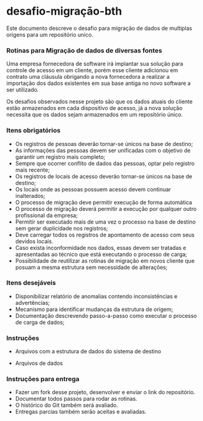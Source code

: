 # desafio-migração-bth

Este documento descreve o desafio para migração de dados de multiplas origens para um repositório unico.

### Rotinas para Migração de dados de diversas fontes

Uma empresa fornecedora de software irá implantar sua solução para controle de acesso em um cliente, porém esse cliente adicionou em contrato uma cláusula obrigando a nova fornecedora a realizar a importação dos dados existentes em sua base antiga no novo software a ser utilizado.

Os desafios observados nesse projeto são que os dados atuais do cliente estão armazenados em cada dispositivo de acesso, já a nova solução necessita que os dados sejam armazenados em um repositório único.
### Itens obrigatórios

* Os registros de pessoas deverão tornar-se únicos na base de destino; 
* As informações das pessoas devem ser unificadas com o objetivo de garantir um registro mais completo; 
* Sempre que ocorrer conflito de dados das pessoas, optar pelo registro mais recente; 
* Os registros de locais de acesso deverão tornar-se únicos na base de destino; 
* Os locais onde as pessoas possuem acesso devem continuar inalterados; 
* O processo de migração deve permitir execução de forma automática
* O processo de migração deverá permitir a execução por qualquer outro profissional da empresa; 
* Permitir ser executado mais de uma vez o processo na base de destino sem gerar duplicidade nos registros; 
* Deve carregar todos os registros de apontamento de acesso com seus devidos locais. 
* Caso exista inconformidade nos dados, essas devem ser tratadas e apresentadas ao técnico que está executando o processo de carga;
* Possibilidade de reutilizar as rotinas de migração em novos cliente que posuam a mesma estrutura sem necessidade de alterações;

### Itens desejáveis

* Disponibilizar relatório de anomalias contendo inconsistências e advertências;
* Mecanismo para identificar mudanças da estrutura de origem;
* Documentação descrevendo passo-a-passo como executar o processo de carga de dados;

### Instruções 

* Arquivos com a estrutura de dados do sistema de destino <br/>

[Estrutura_dados_controle_acesso.sql]: https://raw.githubusercontent.com/vanersonBorba/desafio-migracao-bth/master/Estrutura_dados_controle_acesso.sql

* Arquivos de dados 

[ponto1.csv]: https://raw.githubusercontent.com/vanersonBorba/desafio-migracao-bth/master/ponto1.csv

[ponto2.csv]: https://raw.githubusercontent.com/vanersonBorba/desafio-migracao-bth/master/ponto2.csv

[ponto3.csv]: https://raw.githubusercontent.com/vanersonBorba/desafio-migracao-bth/master/ponto3.csv

[ponto4.csv]: https://raw.githubusercontent.com/vanersonBorba/desafio-migracao-bth/master/ponto4.csv

[ponto5.json]: https://raw.githubusercontent.com/vanersonBorba/desafio-migracao-bth/master/ponto5.json

[marcacoes1.csv]: https://raw.githubusercontent.com/vanersonBorba/desafio-migracao-bth/master/marcacoes1.csv

[marcacoes2.csv]: https://raw.githubusercontent.com/vanersonBorba/desafio-migracao-bth/master/marcacoes2.csv

[marcacoes3.csv]: https://raw.githubusercontent.com/vanersonBorba/desafio-migracao-bth/master/marcacoes3.csv

[marcacoes4.csv]: https://raw.githubusercontent.com/vanersonBorba/desafio-migracao-bth/master/marcacoes4.csv

[marcacoes5.json]: https://raw.githubusercontent.com/vanersonBorba/desafio-migracao-bth/master/marcacoes5.json


### Instruções para entrega

* Fazer um fork desse projeto, desenvolver e enviar o link do repositório.
* Documentar todos passos para rodar as rotinas.
* O histórico do Git também será avaliado.
* Entregas parcias também serão aceitas e avaliadas.
